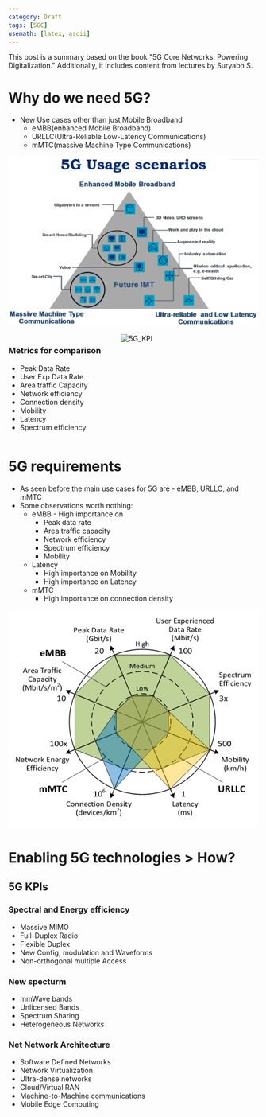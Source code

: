 ```yaml
---
category: Draft
tags: [5GC]
usemath: [latex, ascii]
---
```




This post is a summary based on the book "5G Core Networks: Powering Digitalization." Additionally, it includes content from lectures by Suryabh S.



# Why do we need 5G?

- New Use cases other than just Mobile Broadband
  - eMBB(enhanced Mobile Broadband)
  - URLLC(Ultra-Reliable Low-Latency Communications)
  - mMTC(massive Machine Type Communications)

![img](../assets/img/2023-10-16-5G_Brief_1/5G_usage_cases_ITU_2016.png)



<div style="display: flex; justify-content: space-between;">
    <div style="width: 45%;"> <!-- 왼쪽 컨텐츠 -->
       <h3>Metrics for comparison</h3>
        <ul>
            <li>Peak Data Rate</li>
            <li>User Exp Data Rate</li>
            <li>Area traffic Capacity</li>
            <li>Network efficiency</li>
            <li>Connection density</li>
            <li>Mobility</li>
            <li>Latency</li>
            <li>Spectrum efficiency</li>
        </ul>
    </div>
    <div style="width: 55%;"> <!-- 오른쪽 그림 -->
        <img src="https://www.researchgate.net/profile/Vedaprabhu-Basavarajappa/publication/330426390/figure/fig1/AS:715838705397760@1547680655278/5G-key-performance-indicators-Source-ITU-R-WP5D-2015.jpg" alt="5G_KPI">
    </div>
</div>

# 5G requirements

- As seen before the main use cases for 5G are - eMBB, URLLC, and mMTC
- Some observations worth nothing:
  - eMBB - High importance on
    - Peak data rate
    - Area traffic capacity
    - Network efficiency
    - Spectrum efficiency
    - Mobility
  - Latency
    - High importance on Mobility
    - High importance on Latency
  - mMTC
    - High importance on connection density

![5G 통신과 NR 기술](../assets/img/2023-10-16-5G_Brief_1/img.png)

# Enabling 5G technologies > How?

## 5G KPIs

### Spectral and Energy efficiency

- Massive MIMO
- Full-Duplex Radio
- Flexible Duplex
- New Config, modulation and Waveforms
- Non-orthogonal multiple Access

### New specturm

- mmWave bands
- Unlicensed Bands
- Spectrum Sharing
- Heterogeneous Networks

### Net Network Architecture

- Software Defined Networks
- Network Virtualization
- Ultra-dense networks
- Cloud/Virtual RAN
- Machine-to-Machine communications
- Mobile Edge Computing









